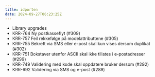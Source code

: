```yaml
---
title: idporten
date: 2024-09-27T06:23:25Z
---
```

- Library upgrades
- KRR-764 Ny postkasseflyt (#309)
- KRR-757 Feil rekkefølge på modelattributtene (#305)
- KRR-755 Bekreft via SMS eller e-post skal kun vises dersom duplikat  (#302)
- KRR-751 Bokstaver utenfor ASCII skal ikke tillates i e-postadresser (#299)
- KRR-749 Validering med kode skal oppdatere bruker dersom (#292)
- KRR-692 Validering via SMS og e-post (#289)

